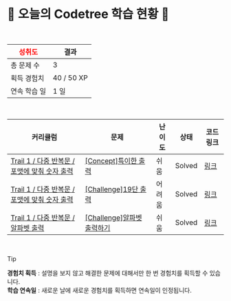 # 🌲 오늘의 Codetree 학습 현황 🌲

<br />

| <span style="color:red;display:block;text-align:center;"> **성취도**</span> | 결과 |
|---|---|
| 총 문제 수 | 3 |
| 획득 경험치 | 40 / 50 XP |
| 연속 학습 일 | 1 일 |

<br />

|커리큘럼|문제|난이도|상태|코드 링크|
|---|---|---|---|---|
|[Trail 1 / 다중 반복문 / 포맷에 맞춰 숫자 출력](https://www.codetree.ai/trail-info/novice-low/)|[[Concept]특이한 출력](https://www.codetree.ai/trails/complete/curated-cards/intro-special-print/)|쉬움|Solved|[링크](https://github.com/toproot/CodeTree/blob/main/250903/%ED%8A%B9%EC%9D%B4%ED%95%9C%20%EC%B6%9C%EB%A0%A5/special-print.java)|
|[Trail 1 / 다중 반복문 / 포맷에 맞춰 숫자 출력](https://www.codetree.ai/trail-info/novice-low/)|[[Challenge]19단 출력](https://www.codetree.ai/trails/complete/curated-cards/challenge-nineteen-times-table/)|어려움|Solved|[링크](https://github.com/toproot/CodeTree/blob/main/250903/19%EB%8B%A8%20%EC%B6%9C%EB%A0%A5/nineteen-times-table.java)|
|[Trail 1 / 다중 반복문 / 알파벳 출력](https://www.codetree.ai/trail-info/novice-low/)|[[Challenge]알파벳 출력하기](https://www.codetree.ai/trails/complete/curated-cards/challenge-print-alphabet/)|쉬움|Solved|[링크](https://github.com/toproot/CodeTree/blob/main/250903/%EC%95%8C%ED%8C%8C%EB%B2%B3%20%EC%B6%9C%EB%A0%A5%ED%95%98%EA%B8%B0/print-alphabet.java)|


<br />

> [!TIP]
> **경험치 획득** : 설명을 보지 않고 해결한 문제에 대해서만 한 번 경험치를 획득할 수 있습니다.  
> **학습 연속일** : 새로운 날에 새로운 경험치를 획득하면 연속일이 인정됩니다.

